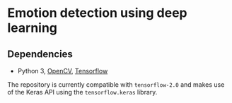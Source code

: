 # Emotion detection using deep learning

## Dependencies

- Python 3, [OpenCV](https://opencv.org/), [Tensorflow](https://www.tensorflow.org/)

The repository is currently compatible with `tensorflow-2.0` and makes use of the Keras API using the `tensorflow.keras` library.
